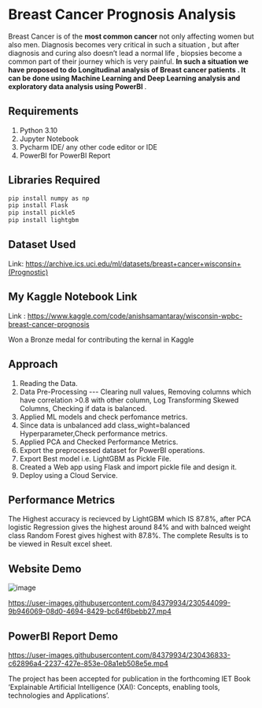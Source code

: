 # Breast Cancer Prognosis Analysis 

  Breast Cancer is of the <strong> most common cancer </strong> not only affecting women but also men. Diagnosis becomes very critical in such a situation  ,
  but after diagnosis and curing also doesn’t lead a normal life , biopsies become a common part of their journey which is very painful. 
  <strong>In such a situation we have proposed to do Longitudinal analysis of Breast cancer patients . It can be done using Machine Learning and Deep Learning analysis 
  and exploratory data analysis using PowerBI </strong>.

## Requirements

1. Python 3.10
2. Jupyter Notebook
3. Pycharm IDE/ any other code editor or IDE
4. PowerBI for PowerBI Report
  
## Libraries Required

```bash
pip install numpy as np
pip install Flask
pip install pickle5
pip install lightgbm
```
## Dataset Used

Link: https://archive.ics.uci.edu/ml/datasets/breast+cancer+wisconsin+(Prognostic)

## My Kaggle Notebook Link

Link : https://www.kaggle.com/code/anishsamantaray/wisconsin-wpbc-breast-cancer-prognosis

Won a Bronze medal for contributing the kernal in Kaggle

## Approach

1. Reading the Data.
2. Data Pre-Processing --- Clearing null values, Removing columns which have correlation >0.8 with other column, Log Transforming Skewed Columns, Checking if data is balanced.
3. Applied ML models and check perfomance metrics.
4. Since data is unbalanced add class_wight=balanced Hyperparameter,Check performance metrics.
5. Applied PCA and Checked Performance Metrics.
6. Export the preprocessed dataset for PowerBI operations.
7. Export Best model i.e. LightGBM as Pickle File.
8. Created a Web app using Flask and import pickle file and design it.
9. Deploy using a Cloud Service.

## Performance Metrics

The Highest accuracy is recievced by LightGBM which IS 87.8%, after PCA logistic Regression gives the highest around 84% and with balnced weight class Random Forest gives highest with 87.8%.
The complete Results is to be viewed in Result excel sheet.

## Website Demo

![image](https://user-images.githubusercontent.com/84379934/233467731-62a25808-386f-4468-8269-bc52f48ad83b.png)



https://user-images.githubusercontent.com/84379934/230544099-9b946069-08d0-4694-8429-bc64f6bebb27.mp4



## PowerBI Report Demo



https://user-images.githubusercontent.com/84379934/230436833-c62896a4-2237-427e-853e-08a1eb508e5e.mp4


The project  has been accepted for publication in the forthcoming IET Book ‘Explainable Artificial Intelligence (XAI): Concepts, enabling tools, technologies and Applications’.
